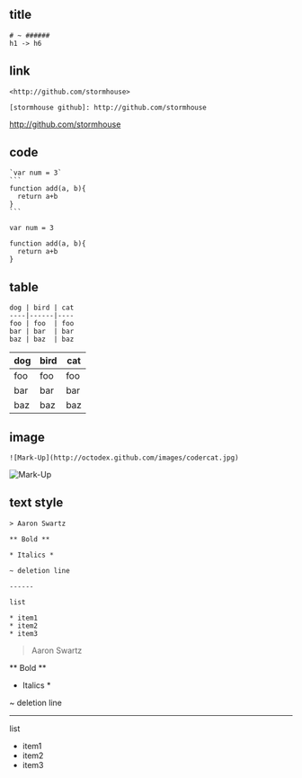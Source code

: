 ## title

```
# ~ ######
h1 -> h6
```

## link

```
<http://github.com/stormhouse>

[stormhouse github]: http://github.com/stormhouse
```

<http://github.com/stormhouse>

[stormhouse github]: http://github.com/stormhouse

## code

    `var num = 3`
    ```
    function add(a, b){
      return a+b
    }
    ```

`var num = 3`

```
function add(a, b){
  return a+b
}
```

## table

```
dog | bird | cat
----|------|----
foo | foo  | foo
bar | bar  | bar
baz | baz  | baz
```

dog | bird | cat
----|------|----
foo | foo  | foo
bar | bar  | bar
baz | baz  | baz

## image

```
![Mark-Up](http://octodex.github.com/images/codercat.jpg)
```

![Mark-Up](http://octodex.github.com/images/codercat.jpg)

## text style

```
> Aaron Swartz

** Bold **

* Italics *

~ deletion line

------

list

* item1
* item2
* item3

```

> Aaron Swartz

** Bold **

* Italics *

~ deletion line

------

list

* item1
* item2
* item3
